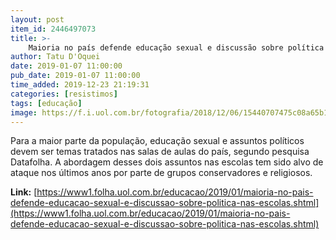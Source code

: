 ```yaml
---
layout: post
item_id: 2446497073
title: >-
    Maioria no país defende educação sexual e discussão sobre política nas escolas
author: Tatu D'Oquei
date: 2019-01-07 11:00:00
pub_date: 2019-01-07 11:00:00
time_added: 2019-12-23 21:19:31
categories: [resistimos]
tags: [educação]
image: https://f.i.uol.com.br/fotografia/2018/12/06/15440707475c08a65b1a727_1544070747_3x2_rt.jpg
---
```


Para a maior parte da população, educação sexual e assuntos políticos devem ser temas tratados nas salas de aulas do país, segundo pesquisa Datafolha. A abordagem desses dois assuntos nas escolas tem sido alvo de ataque nos últimos anos por parte de grupos conservadores e religiosos.

**Link:** [https://www1.folha.uol.com.br/educacao/2019/01/maioria-no-pais-defende-educacao-sexual-e-discussao-sobre-politica-nas-escolas.shtml](https://www1.folha.uol.com.br/educacao/2019/01/maioria-no-pais-defende-educacao-sexual-e-discussao-sobre-politica-nas-escolas.shtml)

